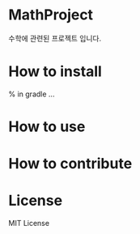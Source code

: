 # MathProject

수학에 관련된 프로젝트 입니다.

# How to install

% in gradle
...

# How to use

# How to contribute

# License
MIT License

